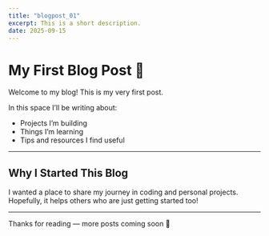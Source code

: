 ```yaml
---
title: "blogpost_01"
excerpt: This is a short description.
date: 2025-09-15
---
```


# My First Blog Post 🎉

Welcome to my blog! This is my very first post.

In this space I’ll be writing about:
- Projects I’m building
- Things I’m learning
- Tips and resources I find useful

---

## Why I Started This Blog
I wanted a place to share my journey in coding and personal projects.  
Hopefully, it helps others who are just getting started too!

---

Thanks for reading — more posts coming soon 🚀
